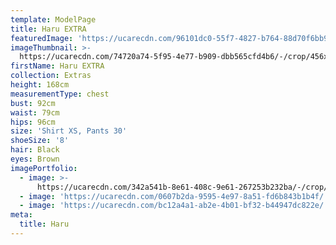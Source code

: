 ```yaml
---
template: ModelPage
title: Haru EXTRA
featuredImage: 'https://ucarecdn.com/96101dc0-55f7-4827-b764-88d70f6bb97d/'
imageThumbnail: >-
  https://ucarecdn.com/74720a74-5f95-4e77-b909-dbb565cfd4b6/-/crop/456x248/0,0/-/preview/
firstName: Haru EXTRA
collection: Extras
height: 168cm
measurementType: chest
bust: 92cm
waist: 79cm
hips: 96cm
size: 'Shirt XS, Pants 30'
shoeSize: '8'
hair: Black
eyes: Brown
imagePortfolio:
  - image: >-
      https://ucarecdn.com/342a541b-8e61-408c-9e61-267253b232ba/-/crop/465x305/0,0/-/preview/
  - image: 'https://ucarecdn.com/0607b2da-9595-4e97-8a51-fd6b843b1b4f/'
  - image: 'https://ucarecdn.com/bc12a4a1-ab2e-4b01-bf32-b44947dc822e/'
meta:
  title: Haru
---
```


